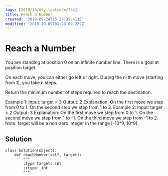 ```yaml
---
tags: [2019/10/09, leetcode/754]
title: Reach a Number
created: '2019-09-24T15:27:35.413Z'
modified: '2019-10-09T01:23:09.229Z'
---
```


# Reach a Number

You are standing at position 0 on an infinite number line. There is a goal at position target.

On each move, you can either go left or right. During the n-th move (starting from 1), you take n steps.

Return the minimum number of steps required to reach the destination.

Example 1:
Input: target = 3
Output: 2
Explanation:
On the first move we step from 0 to 1.
On the second step we step from 1 to 3.
Example 2:
Input: target = 2
Output: 3
Explanation:
On the first move we step from 0 to 1.
On the second move we step  from 1 to -1.
On the third move we step from -1 to 2.
Note:
target will be a non-zero integer in the range [-10^9, 10^9].

## Solution

```
class Solution(object):
    def reachNumber(self, target):
        """
        :type target: int
        :rtype: int
        """
        
```
